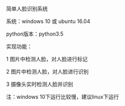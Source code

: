简单人脸识别系统

系统：windows 10 或 ubuntu 16.04

python版本：python3.5

实现功能：

  1 图片中检测人脸，对人脸进行标记
  
  2 图片中检测人脸，对人脸进行识别
  
  3 摄像头实时检测人脸并识别
 
注：windows 10下运行比较慢，建议linux下运行
    
